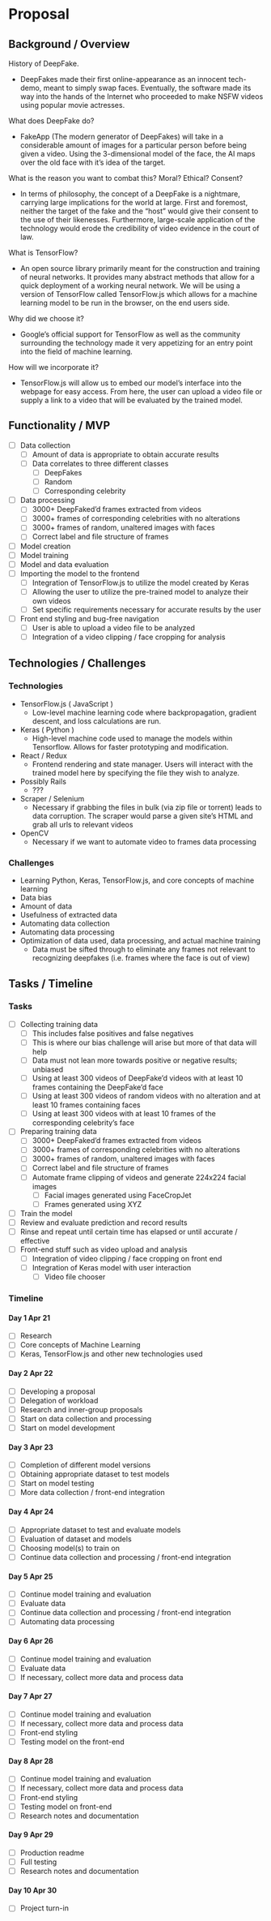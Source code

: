 # Proposal

## Background / Overview 
History of DeepFake.
* DeepFakes made their first online-appearance as an innocent tech-demo, meant to simply swap faces. Eventually, the software made its way into the hands of the Internet who proceeded to make NSFW videos using popular movie actresses.  

What does DeepFake do?
* FakeApp (The modern generator of DeepFakes) will take in a considerable amount of images for a particular person before being given a video. Using the 3-dimensional model of the face, the AI maps over the old face with it’s idea of the target.  

What is the reason you want to combat this? Moral? Ethical? Consent?
* In terms of philosophy, the concept of a DeepFake is a nightmare, carrying large implications for the world at large.  First and foremost, neither the target of the fake and the “host” would give their consent to the use of their likenesses. Furthermore, large-scale application of the technology would erode the credibility of video evidence in the court of law.  

What is TensorFlow?
* An open source library primarily meant for the construction and training of neural networks. It provides many abstract methods that allow for a quick deployment of a working neural network. We will be using a version of TensorFlow called TensorFlow.js which allows for a machine learning model to be run in the browser, on the end users side.  

Why did we choose it?
* Google’s official support for TensorFlow as well as the community surrounding the technology made it very appetizing for an entry point into the field of machine learning.  

How will we incorporate it?
* TensorFlow.js will allow us to embed our model’s interface into the webpage for easy access. From here, the user can upload a video file or supply a link to a video that will be evaluated by the trained model.  

## Functionality / MVP
- [ ] Data collection 
  - [ ] Amount of data is appropriate to obtain accurate results
  - [ ] Data correlates to three different classes
    - [ ] DeepFakes
    - [ ] Random
    - [ ] Corresponding celebrity
- [ ] Data processing
  - [ ] 3000+ DeepFaked’d frames extracted from videos 
  - [ ] 3000+ frames of corresponding celebrities with no alterations
  - [ ] 3000+ frames of random, unaltered images with faces
  - [ ] Correct label and file structure of frames 
- [ ] Model creation 
- [ ] Model training 
- [ ] Model and data evaluation
- [ ] Importing the model to the frontend
  - [ ] Integration of TensorFlow.js to utilize the model created by Keras 
  - [ ] Allowing the user to utilize the pre-trained model to analyze their own videos
  - [ ] Set specific requirements necessary for accurate results by the user
- [ ] Front end styling and bug-free navigation
  - [ ] User is able to upload a video file to be analyzed 
  - [ ] Integration of a video clipping / face cropping for analysis 

## Technologies / Challenges
### Technologies
* TensorFlow.js ( JavaScript )
  * Low-level machine learning code where backpropagation, gradient descent, and loss calculations are run.
* Keras ( Python )
  * High-level machine code used to manage the models within Tensorflow. Allows for faster prototyping and modification.
* React / Redux 
  * Frontend rendering and state manager. Users will interact with the trained model here by specifying the file they wish to analyze.
* Possibly Rails
  * ???
* Scraper / Selenium
  * Necessary if grabbing the files in bulk (via zip file or torrent) leads to data corruption. The scraper would parse a given site’s HTML and grab all urls to relevant videos  
* OpenCV
  * Necessary if we want to automate video to frames data processing  
### Challenges
* Learning Python, Keras, TensorFlow.js, and core concepts of machine learning
* Data bias
* Amount of data
* Usefulness of extracted data
* Automating data collection
* Automating data processing
* Optimization of data used, data processing, and actual machine training
  * Data must be sifted through to eliminate any frames not relevant to recognizing deepfakes (i.e. frames where the face is out of view)

## Tasks / Timeline
### Tasks
- [ ] Collecting training data
  - [ ] This includes false positives and false negatives
  - [ ] This is where our bias challenge will arise but more of that data will help
  - [ ] Data must not lean more towards positive or negative results; unbiased
  - [ ] Using at least 300 videos of DeepFake’d videos with at least 10 frames containing the DeepFake’d face
  - [ ] Using at least 300 videos of random videos with no alteration and at least 10 frames containing faces 
  - [ ] Using at least 300 videos with at least 10 frames of the corresponding celebrity’s face
- [ ] Preparing training data
  - [ ] 3000+ DeepFaked’d frames extracted from videos 
  - [ ] 3000+ frames of corresponding celebrities with no alterations
  - [ ] 3000+ frames of random, unaltered images with faces
  - [ ] Correct label and file structure of frames 
  - [ ] Automate frame clipping of videos and generate 224x224 facial images
    - [ ] Facial images generated using FaceCropJet
    - [ ] Frames generated using XYZ
- [ ] Train the model
- [ ] Review and evaluate prediction and record results
- [ ] Rinse and repeat until certain time has elapsed or until accurate / effective
- [ ] Front-end stuff such as video upload and analysis
  - [ ] Integration of video clipping / face cropping on front end 
  - [ ] Integration of Keras model with user interaction 
    - [ ] Video file chooser

### Timeline  
#### Day 1 Apr 21  
- [ ] Research
- [ ] Core concepts of Machine Learning
- [ ] Keras, TensorFlow.js and other new technologies used   
#### Day 2 Apr 22  
- [ ] Developing a proposal
- [ ] Delegation of workload 
- [ ] Research and inner-group proposals
- [ ] Start on data collection and processing
- [ ] Start on model development  
#### Day 3 Apr 23  
- [ ] Completion of different model versions 
- [ ] Obtaining appropriate dataset to test models
- [ ] Start on model testing
- [ ] More data collection / front-end integration  
#### Day 4 Apr 24  
- [ ] Appropriate dataset to test and evaluate models
- [ ] Evaluation of dataset and models
- [ ] Choosing model(s) to train on
- [ ] Continue data collection and processing / front-end integration  
#### Day 5 Apr 25  
- [ ] Continue model training and evaluation 
- [ ] Evaluate data
- [ ] Continue data collection and processing / front-end integration
- [ ] Automating data processing  
#### Day 6 Apr 26  
- [ ] Continue model training and evaluation 
- [ ] Evaluate data 
- [ ] If necessary, collect more data and process data  
#### Day 7 Apr 27  
- [ ] Continue model training and evaluation
- [ ] If necessary, collect more data and process data
- [ ] Front-end styling
- [ ] Testing model on the front-end  
#### Day 8 Apr 28  
- [ ] Continue model training and evaluation
- [ ] If necessary, collect more data and process data
- [ ] Front-end styling
- [ ] Testing model on front-end 
- [ ] Research notes and documentation  
#### Day 9 Apr 29  
- [ ] Production readme 
- [ ] Full testing
- [ ] Research notes and documentation  
#### Day 10 Apr 30  
- [ ] Project turn-in  

